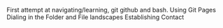 First attempt at navigating/learning, git github and bash.
Using Git Pages 
Dialing in the Folder and File landscapes
Establishing Contact 
